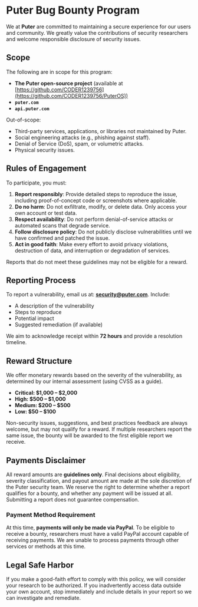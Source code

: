# Puter Bug Bounty Program

We at **Puter** are committed to maintaining a secure experience for our users and community. We greatly value the contributions of security researchers and welcome responsible disclosure of security issues.

## Scope

The following are in scope for this program:

* **The Puter open-source project** (available at [https://github.com/CODER1239756](https://github.com/CODER1239756/PuterOS))
* **`puter.com`**
* **`api.puter.com`**

Out-of-scope:

* Third-party services, applications, or libraries not maintained by Puter.
* Social engineering attacks (e.g., phishing against staff).
* Denial of Service (DoS), spam, or volumetric attacks.
* Physical security issues.

## Rules of Engagement

To participate, you must:

1. **Report responsibly**: Provide detailed steps to reproduce the issue, including proof-of-concept code or screenshots where applicable.
2. **Do no harm**: Do not exfiltrate, modify, or delete data. Only access your own account or test data.
3. **Respect availability**: Do not perform denial-of-service attacks or automated scans that degrade service.
4. **Follow disclosure policy**: Do not publicly disclose vulnerabilities until we have confirmed and patched the issue.
5. **Act in good faith**: Make every effort to avoid privacy violations, destruction of data, and interruption or degradation of services.

Reports that do not meet these guidelines may not be eligible for a reward.

## Reporting Process

To report a vulnerability, email us at: **[security@puter.com](mailto:security@puter.com)**.
Include:

* A description of the vulnerability
* Steps to reproduce
* Potential impact
* Suggested remediation (if available)

We aim to acknowledge receipt within **72 hours** and provide a resolution timeline.

## Reward Structure

We offer monetary rewards based on the severity of the vulnerability, as determined by our internal assessment (using CVSS as a guide).

* **Critical: \$1,000 – \$2,000**
* **High: \$500 – \$1,000**
* **Medium: \$200 – \$500**
* **Low: \$50 – \$100**

Non-security issues, suggestions, and best practices feedback are always welcome, but may not qualify for a reward.
If multiple researchers report the same issue, the bounty will be awarded to the first eligible report we receive.

## Payments Disclaimer

All reward amounts are **guidelines only**. Final decisions about eligibility, severity classification, and payout amount are made at the sole discretion of the Puter security team. We reserve the right to determine whether a report qualifies for a bounty, and whether any payment will be issued at all. Submitting a report does not guarantee compensation.

### Payment Method Requirement

At this time, **payments will only be made via PayPal**. To be eligible to receive a bounty, researchers must have a valid PayPal account capable of receiving payments. We are unable to process payments through other services or methods at this time.

## Legal Safe Harbor

If you make a good-faith effort to comply with this policy, we will consider your research to be authorized. If you inadvertently access data outside your own account, stop immediately and include details in your report so we can investigate and remediate.
